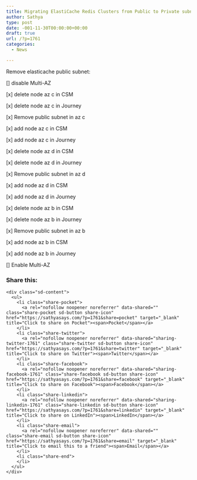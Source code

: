 ```yaml
---
title: Migrating ElastiCache Redis Clusters from Public to Private subnets
author: Sathya
type: post
date: -001-11-30T00:00:00+00:00
draft: true
url: /?p=1761
categories:
  - News

---
```

Remove elasticache public subnet:

[] disable Multi-AZ
  
[x] delete node az c in CSM
  
[x] delete node az c in Journey
  
[x] Remove public subnet in az c
  
[x] add node az c in CSM
  
[x] add node az c in Journey

[x] delete node az d in CSM
  
[x] delete node az d in Journey
  
[x] Remove public subnet in az d
  
[x] add node az d in CSM
  
[x] add node az d in Journey

[x] delete node az b in CSM
  
[x] delete node az b in Journey
  
[x] Remove public subnet in az b
  
[x] add node az b in CSM
  
[x] add node az b in Journey

[] Enable Multi-AZ

<div class="sharedaddy sd-sharing-enabled">
  <div class="robots-nocontent sd-block sd-social sd-social-icon-text sd-sharing">
    <h3 class="sd-title">
      Share this:
    </h3>
    
    <div class="sd-content">
      <ul>
        <li class="share-pocket">
          <a rel="nofollow noopener noreferrer" data-shared="" class="share-pocket sd-button share-icon" href="https://sathyasays.com/?p=1761&share=pocket" target="_blank" title="Click to share on Pocket"><span>Pocket</span></a>
        </li>
        <li class="share-twitter">
          <a rel="nofollow noopener noreferrer" data-shared="sharing-twitter-1761" class="share-twitter sd-button share-icon" href="https://sathyasays.com/?p=1761&share=twitter" target="_blank" title="Click to share on Twitter"><span>Twitter</span></a>
        </li>
        <li class="share-facebook">
          <a rel="nofollow noopener noreferrer" data-shared="sharing-facebook-1761" class="share-facebook sd-button share-icon" href="https://sathyasays.com/?p=1761&share=facebook" target="_blank" title="Click to share on Facebook"><span>Facebook</span></a>
        </li>
        <li class="share-linkedin">
          <a rel="nofollow noopener noreferrer" data-shared="sharing-linkedin-1761" class="share-linkedin sd-button share-icon" href="https://sathyasays.com/?p=1761&share=linkedin" target="_blank" title="Click to share on LinkedIn"><span>LinkedIn</span></a>
        </li>
        <li class="share-email">
          <a rel="nofollow noopener noreferrer" data-shared="" class="share-email sd-button share-icon" href="https://sathyasays.com/?p=1761&share=email" target="_blank" title="Click to email this to a friend"><span>Email</span></a>
        </li>
        <li class="share-end">
        </li>
      </ul>
    </div>
  </div>
</div>